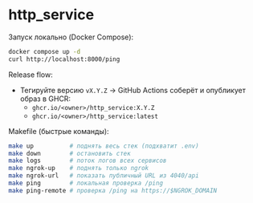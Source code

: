 # http_service

Запуск локально (Docker Compose):

```bash
docker compose up -d
curl http://localhost:8000/ping
```

Release flow:
- Тегируйте версию `vX.Y.Z` → GitHub Actions соберёт и опубликует образ в GHCR:
  - `ghcr.io/<owner>/http_service:X.Y.Z`
  - `ghcr.io/<owner>/http_service:latest`

Makefile (быстрые команды):

```bash
make up          # поднять весь стек (подхватит .env)
make down        # остановить стек
make logs        # поток логов всех сервисов
make ngrok-up    # поднять только ngrok
make ngrok-url   # показать публичный URL из 4040/api
make ping        # локальная проверка /ping
make ping-remote # проверка /ping на https://$NGROK_DOMAIN
```

